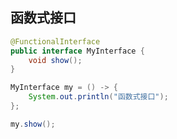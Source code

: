 ##

## 函数式接口

```java
@FunctionalInterface
public interface MyInterface {
    void show();
}
```

```java
MyInterface my = () -> {
    System.out.println("函数式接口");
};

my.show();
```
